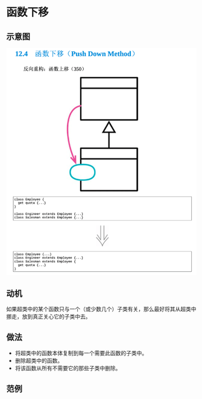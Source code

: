 # 函数下移



## 示意图

![LOGO](/public/image/refactoring/PushDownMethod.png)


## 动机

如果超类中的某个函数只与一个（或少数几个）子类有关，那么最好将其从超类中挪走，放到真正关心它的子类中去。

## 做法

- 将超类中的函数本体复制到每一个需要此函数的子类中。
- 删除超类中的函数。
- 将该函数从所有不需要它的那些子类中删除。

## 范例

